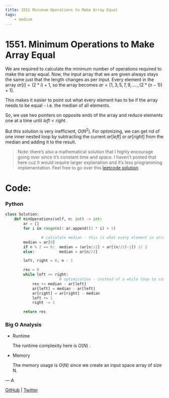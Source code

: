 ```yaml
---
title: 1551 Minimum Operations to Make Array Equal
tags:
    - medium
---
```



# 1551. Minimum Operations to Make Array Equal

We are required to calculate the minimum number of operations required to make the array equal. Now, the input array that we are given always stays the same just that the length changes as per input. Every element in the array $ar[i] = (2*i) + 1$, so the array becomes $ar = [1, 3, 5, 7, 9, ...., (2 *(n - 1)) + 1]$.

This makes it easier to point out what every element has to be if the array needs to be equal - i.e. the median of all elements.

So, we use two pointers on opposite ends of the array and reduce elements one at a time until $left < right$.

But this solution is very inefficient, $O(N^2)$. For optimizing, we can get rid of one inner nested loop by subtracting the current $ar[left]\; or\; ar[right]$ from the median and adding it to the result.

> Note: there’s also a mathematical solution that I highly encourage going over since it’s constant time and space. I haven’t posted that here cuz it would require larger explanation and it’s less programming implementation. Feel free to go over this [leetcode solution](https://leetcode.com/problems/minimum-operations-to-make-array-equal/solutions/1145082/simple-o-1-1-liner-easy-solution-w-explanation-beats-100).
> 

# Code:

### Python

```python
class Solution:
    def minOperations(self, n: int) -> int:
        ar = []
        for i in range(n): ar.append((2 * i) + 1)

				# calculate median - this is what every element in array needs to be
        median = ar[0]
        if n % 2 == 0:  median = (ar[n//2] + ar[(n//2)-1]) // 2
        else:           median = ar[n//2]

        left, right = 0, n - 1

        res = 0
        while left <= right:
						# optimization - instead of a while loop to simulate reducing elements, do subtraction
            res += median - ar[left]       
            ar[left] = median - ar[left]
            ar[right] = ar[right] - median
            left += 1
            right -= 1

        return res
```

### Big O Analysis

- Runtime
    
    The runtime complexity here is $O(N)$ .
    
- Memory
    
    The memory usage is $O(N)$ since we create an input space array of size N.
    

— A

[GitHub](https://github.com/AtharvaKamble) | [Twitter](https://twitter.com/AtharvaKamble07)